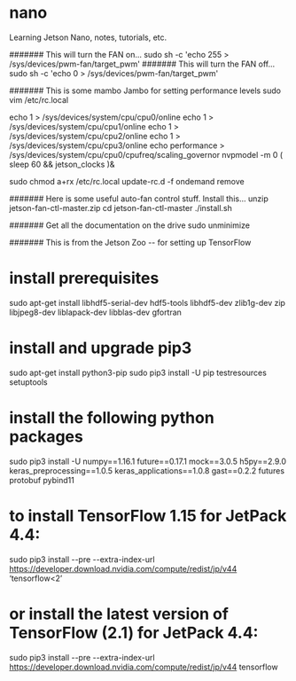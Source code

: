 # nano
Learning Jetson Nano, notes, tutorials, etc.


####### This will turn the FAN on...
sudo sh -c 'echo 255 > /sys/devices/pwm-fan/target_pwm'
####### This will turn the FAN off...
sudo sh -c 'echo 0 > /sys/devices/pwm-fan/target_pwm'


####### This is some mambo Jambo for setting performance levels
sudo vim /etc/rc.local

  echo 1 > /sys/devices/system/cpu/cpu0/online
  echo 1 > /sys/devices/system/cpu/cpu1/online
  echo 1 > /sys/devices/system/cpu/cpu2/online
  echo 1 > /sys/devices/system/cpu/cpu3/online
  echo performance > /sys/devices/system/cpu/cpu0/cpufreq/scaling_governor
  nvpmodel -m 0
  ( sleep 60 && jetson_clocks )&

sudo chmod a+rx /etc/rc.local
update-rc.d -f ondemand remove

####### Here is some useful auto-fan control stuff.  Install this...
unzip jetson-fan-ctl-master.zip
cd jetson-fan-ctl-master
./install.sh

####### Get all the documentation on the drive
sudo unminimize

####### This is from the Jetson Zoo -- for setting up TensorFlow
# install prerequisites
sudo apt-get install libhdf5-serial-dev hdf5-tools libhdf5-dev zlib1g-dev zip libjpeg8-dev liblapack-dev libblas-dev gfortran
# install and upgrade pip3
sudo apt-get install python3-pip
sudo pip3 install -U pip testresources setuptools
# install the following python packages
sudo pip3 install -U numpy==1.16.1 future==0.17.1 mock==3.0.5 h5py==2.9.0 keras_preprocessing==1.0.5 keras_applications==1.0.8 gast==0.2.2 futures protobuf pybind11
# to install TensorFlow 1.15 for JetPack 4.4:
sudo pip3 install --pre --extra-index-url https://developer.download.nvidia.com/compute/redist/jp/v44 ‘tensorflow<2’
# or install the latest version of TensorFlow (2.1) for JetPack 4.4:
sudo pip3 install --pre --extra-index-url https://developer.download.nvidia.com/compute/redist/jp/v44 tensorflow
